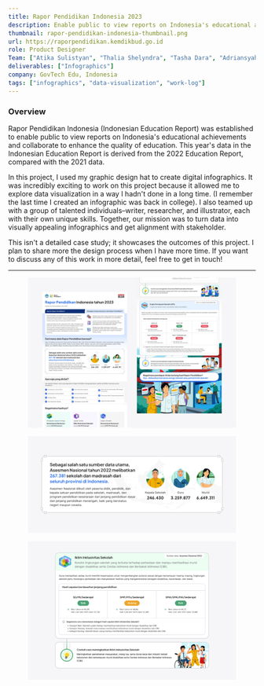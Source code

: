 ```yaml
---
title: Rapor Pendidikan Indonesia 2023
description: Enable public to view reports on Indonesia's educational achievements and collaborate to enhance the quality of education. 
thumbnail: rapor-pendidikan-indonesia-thumbnail.png
url: https://raporpendidikan.kemdikbud.go.id
role: Product Designer
Team: ["Atika Sulistyan", "Thalia Shelyndra", "Tasha Dara", "Adriansyah Mursalin", ]
deliverables: ["Infographics"]
company: GovTech Edu, Indonesia
tags: ["infographics", "data-visualization", "work-log"]
---
```


### Overview

<p class="body-large">Rapor Pendidikan Indonesia (Indonesian Education Report) was established to enable public to view reports on Indonesia's educational achievements and collaborate to enhance the quality of education. This year's data in the Indonesian Education Report is derived from the 2022 Education Report, compared with the 2021 data.</p>

In this project, I used my graphic design hat to create digital infographics. It was incredibly exciting to work on this project because it allowed me to explore data visualization in a way I hadn't done in a long time. (I remember the last time I created an infographic was back in college). I also teamed up with a group of talented individuals–writer, researcher, and illustrator, each with their own unique skills. Together, our mission was to turn data into visually appealing infographics and get alignment with stakeholder.

This isn't a detailed case study; it showcases the outcomes of this project. I plan to share more the design process when I have more time. If you want to discuss any of this work in more detail, feel free to get in touch!

---

<figure>
    <img src="img-preview-infographics.jpg" alt="Preview of infographics" /> 
</figure>

<figure>
    <img src="img-sumber-data-detail.jpg" alt="Preview of national assesment data" /> 
</figure>

<figure>
    <img src="img-indikator-detail.jpg" alt="Preview of indikator details" /> 
</figure>
